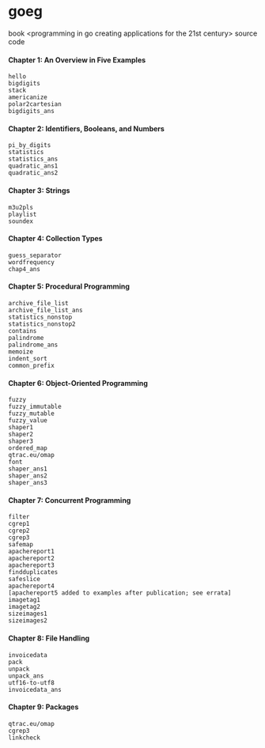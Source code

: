 # goeg
book &lt;programming in go creating applications for the 21st century> source code

#### Chapter 1: An Overview in Five Examples
    hello
    bigdigits
    stack
    americanize
    polar2cartesian
    bigdigits_ans

#### Chapter 2: Identifiers, Booleans, and Numbers
    pi_by_digits
    statistics
    statistics_ans
    quadratic_ans1
    quadratic_ans2

#### Chapter 3: Strings
    m3u2pls
    playlist
    soundex

#### Chapter 4: Collection Types
    guess_separator
    wordfrequency
    chap4_ans

#### Chapter 5: Procedural Programming
    archive_file_list
    archive_file_list_ans
    statistics_nonstop
    statistics_nonstop2
    contains
    palindrome
    palindrome_ans
    memoize
    indent_sort
    common_prefix

#### Chapter 6: Object-Oriented Programming
    fuzzy
    fuzzy_immutable
    fuzzy_mutable
    fuzzy_value
    shaper1
    shaper2
    shaper3
    ordered_map
    qtrac.eu/omap
    font
    shaper_ans1
    shaper_ans2
    shaper_ans3

#### Chapter 7: Concurrent Programming
    filter
    cgrep1
    cgrep2
    cgrep3
    safemap
    apachereport1
    apachereport2
    apachereport3
    findduplicates
    safeslice
    apachereport4
    [apachereport5 added to examples after publication; see errata]
    imagetag1
    imagetag2
    sizeimages1
    sizeimages2
    
#### Chapter 8: File Handling
    invoicedata
    pack
    unpack
    unpack_ans
    utf16-to-utf8
    invoicedata_ans

#### Chapter 9: Packages
    qtrac.eu/omap
    cgrep3
    linkcheck
